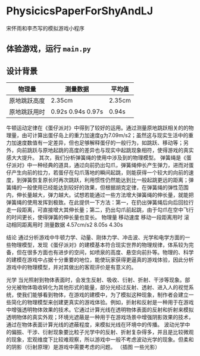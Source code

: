 # PhysicicsPaperForShyAndLJ
宋怀雨和李杰写的模拟游戏小程序

## 体验游戏，运行 `main.py`

## 设计背景
|物理量	|测量数据	|平均值|
| --- | --- | --- |
|原地跳跃高度	|2.35cm|	2.35cm|
|原地跳跃用时	|0.92s	0.94s	0.97s	|0.94s|


牛顿运动定律在《蛋仔派对》中得到了较好的运用。通过测量原地跳跃相关的的物理量，由可计算出蛋仔岛上的重力加速度g为7.09m/s2；虽然这与现实生活中的重力加速度数值有一定差异，但也足够解释蛋仔的一般行为，如跳跃、移动等；另外，向前跳跃与原地起跳的高度的差异也与现实中起跳现象相符，使得游戏的真实感大大提升。
其次，我们分析弹簧绳的使用中涉及到的物理模型。
弹簧绳是《蛋仔派对》中一种经典的道具，通过向前扔出勾爪，弹簧绳伸长产生弹力，进而对蛋仔产生向前的拉力，若蛋仔在勾爪落地的瞬间起跳，则能获得一个较大的向前的速度，到弹簧恢复原长时再次跳跃，利用惯性仍然能达到比一般起跳更远的距离；弹簧绳的一般使用已经能达到较好的效果，但根据胡克定律，在弹簧绳的弹性范围内，伸长量越大，弹力越大。试想若能通过一些方法增大弹簧绳的伸长量，就能把弹簧绳的使用发挥到极致。在此提供一下方法：第一，在扔出弹簧绳后向后回拉行走一段距离，可直接增大其伸长量；第二，扔出勾爪前起跳，由于勾爪在空中飞行的时间更长，使得弹簧的伸长量也变长。
物理量	移动速度	移动一段距离用时	滚动相同距离用时
测量数据	4.57cm/s2	8.05s	4.30s

结论
通过分析游戏中牛顿力学、动量、刚体力学、冲击波、光学和电学方面的一些物理模型，发现《蛋仔派对》的建模基本符合现实世界的物理规律，体系较为完备，但在很多方面也有进步的空间，如喷泉的高度、悬空向前扑等。物理的、科学的建模在游戏中占据十分重要的地位，能使玩家获得更逼真的游戏体验，因此分析游戏中的物理模型，并对其做出的客观评价是有意义的。

光学
当光照射到物体表面时，会发生反射、吸收、衍射、折射、干涉等现象。部分光被物体吸收转化为其他形式的能量，部分光经过反射、透射、进入人的视觉系统，使我们能够看到物体，在游戏的建模中，为了模拟这种现象，制作者会建立一些简化的物理模型来创建更真实的游戏体验。例如，折射和反射是一种用于在游戏中增强透明物体效果的技术。它通过计算光线在透明物体表面的反射和折射来模拟透明物体的真实外观；环境光遮蔽是一种用于在游戏场景中增强阴影效果的技术，通过在物体表面计算光线的遮蔽程度，来模拟光线在环境中的传播。
波动光学中的偏振、干涉、衍射现象要比粒子光学中的反射、折射复杂得多，并且是比较微观的现象，宏观维度下比较难观察，所以游戏中一般不考虑波动光学的现象。但柔和的阴影（衍射原理）是游戏中需要考虑的问题。
（插图 一些光影）
